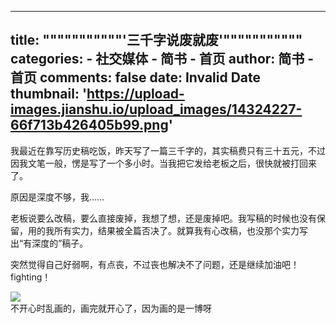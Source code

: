 
---
title: """""""""""'三千字说废就废'"""""""""""
categories: 
    - 社交媒体
    - 简书 - 首页
author: 简书 - 首页
comments: false
date: Invalid Date
thumbnail: 'https://upload-images.jianshu.io/upload_images/14324227-66f713b426405b99.png'
---

<div>   
<p>我最近在靠写历史稿吃饭，昨天写了一篇三千字的，其实稿费只有三十五元，不过因我文笔一般，愣是写了一个多小时。当我把它发给老板之后，很快就被打回来了。</p><p>原因是深度不够，我……</p><p>老板说要么改稿，要么直接废掉，我想了想，还是废掉吧。我写稿的时候也没有保留，用的我所有实力，结果被全篇否决了。就算我有心改稿，也没那个实力写出“有深度的”稿子。</p><p>突然觉得自己好弱啊，有点丧，不过丧也解决不了问题，还是继续加油吧！fighting！</p><p></p><div class="image-package">
<div class="image-container">
<div class="image-container-fill"></div>
<div class="image-view" data-width="2048" data-height="2048"><img data-original-src="//upload-images.jianshu.io/upload_images/14324227-66f713b426405b99.png" data-original-width="2048" data-original-height="2048" data-original-format="image/png" data-original-filesize="1778216" src="https://upload-images.jianshu.io/upload_images/14324227-66f713b426405b99.png" referrerpolicy="no-referrer"></div>
</div>
<div class="image-caption">不开心时乱画的，画完就开心了，因为画的是一博呀</div>
</div>  
</div>
            